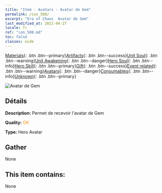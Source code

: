 ```yaml
---
title: "Item - Avatars - Avatar de Gem"
permalink: /con_580/
excerpt: "Era of Chaos  Avatar de Gem"
last_modified_at: 2021-04-27
locale: fr
ref: "con_580.md"
toc: false
classes: wide
---
```

 [Materials](/ItemsFR/){: .btn .btn--primary}[Artifacts](/ItemsFR/Artifacts/){: .btn .btn--success}[Unit Soul](/ItemsFR/UnitSoul/){: .btn .btn--warning}[Unit Awakening](/ItemsFR/UnitAwakening/){: .btn .btn--danger}[Hero Soul](/ItemsFR/HeroSoul/){: .btn .btn--info}[Hero Skill](/ItemsFR/HeroSkill/){: .btn .btn--primary}[Gift](/ItemsFR/Gift/){: .btn .btn--success}[Event related](/ItemsFR/Events/){: .btn .btn--warning}[Avatars](/ItemsFR/Avatars/){: .btn .btn--danger}[Consumables](/ItemsFR/Consumables/){: .btn .btn--info}[Unknown](/ItemsFR/Unknown/){: .btn .btn--primary}

 ![Avatar de Gem](/images/h/h_Gem1.jpg)

## Détails
 **Description:** Permet de recevoir l'avatar de Gem

 **Quality:** <span style="color: #FF8C00">OK</span>

 **Type:** Hero Avatar

## Gather

  None

## This item contains:

  None

